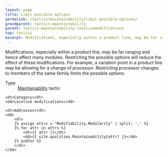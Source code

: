 ```yaml
---
layout: page
title: Limit possible options
permalink: /tactics/maintainability/limit-possible-options/
grandparent: tactics-maintainability
parent: tactics-maintainability-localisemodifications
top: tactics
excerpt: Modifications, especially within a product line, may be far ranging and hence affect many modules.
---
```


Modifications, especially within a product line, may be far ranging and hence affect many modules. Restricting the possible options will reduce the effect of
these modifications. For example, a variation point in a product line may be allowing for a change of processor. Restricting processor changes to members of
the same family limits the possible options.

<dl>
    <dt>Type</dt>
    <dd><a href="{{ '/quality/maintainability/' | relative_url }}">Maintainability</a> tactic</dd>
    
    <dt>Category</dt>
    <dd>Localise modifications</dd>
    
    <dt>Addresses</dt>
    <dd>
        <dl>
        {% assign attrs = "Modifiability,Modularity" | split: ',' %}
        {% for attr in attrs %}
            <dt>{{ attr }}</dt>
            <dd>{{ site.qualities.Maintainability[attr] }}</dd>
        {% endfor %}
        </dl>
    </dd>
</dl>
